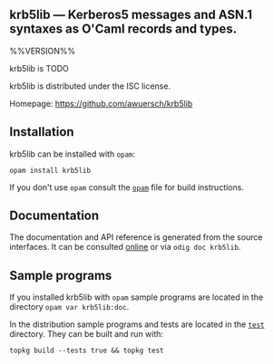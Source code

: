 krb5lib — Kerberos5 messages and ASN.1 syntaxes as O'Caml records and types.
-------------------------------------------------------------------------------
%%VERSION%%

krb5lib is TODO

krb5lib is distributed under the ISC license.

Homepage: https://github.com/awuersch/krb5lib  

## Installation

krb5lib can be installed with `opam`:

    opam install krb5lib

If you don't use `opam` consult the [`opam`](opam) file for build
instructions.

## Documentation

The documentation and API reference is generated from the source
interfaces. It can be consulted [online][doc] or via `odig doc
krb5lib`.

[doc]: https://tony.wuersch.name/krb5lib/doc

## Sample programs

If you installed krb5lib with `opam` sample programs are located in
the directory `opam var krb5lib:doc`.

In the distribution sample programs and tests are located in the
[`test`](test) directory. They can be built and run
with:

    topkg build --tests true && topkg test 
